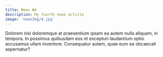 ```yaml
---
title: News №4
description: My fourth news article
image: 'newsImg/4.jpg'
---
```


Dolorem nisi doloremque at praesentium ipsam ea autem nulla aliquam, in
tempora. In possimus quibusdam eos et excepturi laudantium optio accusamus
ullam inventore. Consequatur autem, quae eum ea obcaecati aspernatur?
